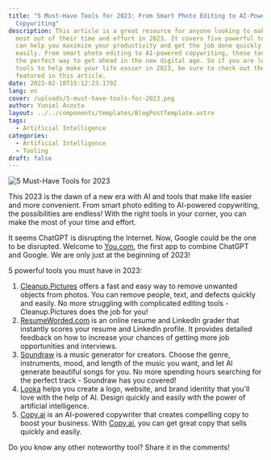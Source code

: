 ```yaml
---
title: "5 Must-Have Tools for 2023: From Smart Photo Editing to AI-Powered
  Copywriting"
description: This article is a great resource for anyone looking to make the
  most out of their time and effort in 2023. It covers five powerful tools that
  can help you maximize your productivity and get the job done quickly and
  easily. From smart photo editing to AI-powered copywriting, these tools are
  the perfect way to get ahead in the new digital age. So if you are looking for
  tools to help make your life easier in 2023, be sure to check out the 5 tools
  featured in this article.
date: 2023-02-10T15:12:23.179Z
lang: en
cover: /uploads/5-must-have-tools-for-2023.png
author: Yuniel Acosta
layout: ../../components/templates/BlogPostTemplate.astro
tags:
  - Artificial Intelligence
categories:
  - Artificial Intelligence
  - Tooling
draft: false
---
```

![5 Must-Have Tools for 2023](/uploads/5-must-have-tools-for-2023.png "5 Must-Have Tools for 2023")


This 2023 is the dawn of a new era with AI and tools that make life easier and more convenient. From smart photo editing to AI-powered copywriting, the possibilities are endless! With the right tools in your corner, you can make the most of your time and effort.

It seems ChatGPT is disrupting the Internet. Now, Google could be the one to be disrupted. Welcome to [You.com](http://you.com/), the first app to combine ChatGPT and Google. We are only just at the beginning of 2023!

5 powerful tools you must have in 2023:

1. [Cleanup.Pictures](https://cleanup.pictures/) offers a fast and easy way to remove unwanted objects from photos. You can remove people, text, and defects quickly and easily. No more struggling with complicated editing tools - Cleanup.Pictures does the job for you!
2. [ResumeWorded.com](http://www.resumeworded.com/) is an online resume and LinkedIn grader that instantly scores your resume and LinkedIn profile. It provides detailed feedback on how to increase your chances of getting more job opportunities and interviews.
3. [Soundraw](https://soundraw.io/) is a music generator for creators. Choose the genre, instruments, mood, and length of the music you want, and let Al generate beautiful songs for you. No more spending hours searching for the perfect track - Soundraw has you covered!
4. [Looka](http://www.looka.com/) helps you create a logo, website, and brand identity that you'll love with the help of AI. Design quickly and easily with the power of artificial intelligence.
5. [Copy.ai](http://copy.ai/) is an AI-powered copywriter that creates compelling copy to boost your business. With [Copy.ai](http://copy.ai/), you can get great copy that sells quickly and easily.

Do you know any other noteworthy tool? Share it in the comments!